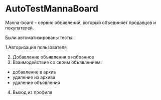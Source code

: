 # AutoTestMannaBoard

Manna-board  - сервис объявлений, который объединяет продавцов и покупателей.

Были автоматизированы тесты:

1.Авторизация пользователя 

2. Добавление объявления в избранное
3. Взаимодействие со своим объявлением:
- добавление в архив
- удаление из архива
- удаление объявления
4. Выход из профиля
